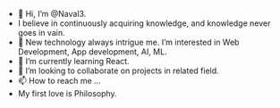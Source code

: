- 👋 Hi, I’m @Naval3.
- I believe in continuously acquiring knowledge, and knowledge never goes in vain.
- 👀 New technology always intrigue me. I’m interested in Web Development, App development, AI, ML.
- 🌱 I’m currently learning React.
- 💞️ I’m looking to collaborate on projects in related field.
- 📫 How to reach me ...
- My first love is Philosophy.

<!---
Naval3/Naval3 is a ✨ special ✨ repository because its `README.md` (this file) appears on your GitHub profile.
You can click the Preview link to take a look at your changes.
--->
